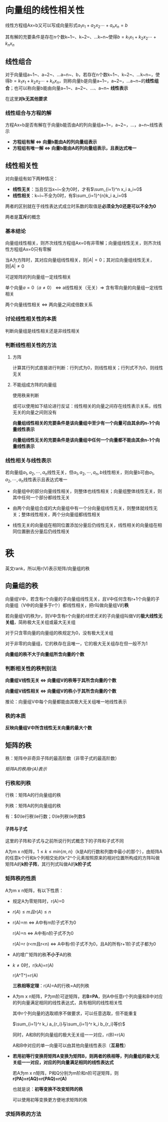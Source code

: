 # 向量组的线性相关性

线性方程组Ax=b又可以写成向量形式$a_1x_1+a_2x_2\cdots+a_nx_n=b$

其有解的充要条件是存在n个数k~1~、k~2~、...k~n~使得$b=k_1x_1+k_2x_2\cdots+k_nx_n$

## 线性组合

对于向量组a~1~、a~2~、...a~n~、b，若存在n个数k~1~、k~2~、...k~n~，使得$b=k_1x_1+k_2x_2\cdots+k_nx_n$，则称向量b是向量a~1~，a~2~，...a~n~的**线性组合**；也可以称向量b能由向量a~1~、a~2~、...、a~n~ **线性表示**

在这里**对k无其他要求**

### 线性组合与方程的解

方程Ax=b是否有解在于向量b能否由A的列向量组a~1~，a~2~，...，a~n~线性表示

* **方程组有解 <=> 向量b能由A的列向量组表示**
* **方程组有唯一解 <=> 向量b能由A的列向量组表示，且表达式唯一**

## 线性相关性

对向量组有如下两种情况：

* **线性无关**：当且仅当x~i~全为0时，才有$\sum_{i=1}^n x_i a_i=0$
* **线性相关**：k~i~不全为0时，有$\sum_{i=1}^{n}k_i a_i=0$

两者的区别就在于线性表达式成立时系数的取值是**必须全为0还是可以不全为0**

两者是**互斥**的概念

### 基本结论

向量组线性相关，则齐次线性方程组Ax=0有非零解；向量组线性无关，则齐次线性方程组Ax=0只有零解

当A为方阵时，其对应向量组线性相关，则$|A|=0$；其对应向量组线性无关，则$|A|\neq0$

可逆矩阵的列向量组一定线性相关

单个向量$a=0$（$a\neq0$） <=> a线性相关（无关）=> 含有零向量的向量组一定线性相关

两个向量线性相关 <=> 两向量之间成倍数关系

### 讨论线性相关性的本质

判断向量组是线性相关还是非线性相关

### 判断线性相关性的方法

1. 方阵

   计算其行列式直接进行判断：行列式为0，则线性相关；行列式不为0，则线性无关

2. 不能组成方阵的向量组

   使用秩来判断

   或可以使用如下结论进行反证：线性相关的向量之间存在线性表示关系，线性无关的向量之间则没有

   **向量组线性相关的充要条件是该向量组中至少有一个向量可由其余的n-1个向量线性表示**

   **向量组线性无关的充要条件是该向量组中任何一个向量都不能由其余n-1个向量线性表示**

### 线性相关与线性表示

若向量组$a_1,a_2,\cdots,a_n$线性无关，但$a_1,a_2,\cdots,a_n,b$线性相关，则向量b可由$a_1,a_2,\cdots,a_n$线性表示且表达式唯一

* 向量组中的部分向量线性相关，则整体也线性相关；向量组整体线性无关，则其中任何一个部分都线性无关

* 由两个向量组合成的大向量组中有一个分向量组线性无关，则整体就线性无关；整体线性相关，两个分向量组都线性相关

* 线性无关的向量组在相同位置添加分量后仍线性无关，线性相关的向量组在相同位置删去分量后仍线性相关

# 秩

英文rank，所以用r(V)表示矩阵/向量组的秩

## 向量组的秩

向量组V中，若含有r个向量的子向量组线性无关，且V中任何含有r+1个向量的子向量组（V中的向量多于r个）都线性相关，把r叫做向量组V的**秩**

若向量组V的秩为r，则V中含有r个向量的*线性无关*的子向量组叫做V的**极大线性无关组**，简称极大无关组或最大无关组

对于只含零向量的向量组的秩规定为0，没有极大无关组

对于非零的向量组，它的秩存在且唯一，它的极大无关组存在但一般不为1

**向量组的秩不大于向量组所含向量的个数**

### 判断相关性的秩判别法

**向量组V线性无关 <=> 向量组V的秩等于其所含向量的个数**

**向量组V线性相关 <=> 向量组V的秩小于其所含向量的个数**

推论：向量组V中每个向量都能由其极大无关组唯一地线性表示

### 秩的本质

**反映向量组V中所含线性无关向量的最大个数**

## 矩阵的秩

秩：矩阵中非奇异子阵的最高阶数（非零子式的最高阶数）

*矩阵A的秩用r(A)表示*

### 行秩和列秩

行秩：矩阵A的行向量组的秩

列秩：矩阵A的列向量组的秩

有：$0\le行秩\le行数；0\le列秩\le列数$

#### 子阵与子式

这里的子阵和子式与之前所说行列式概念下的子阵和子式不同

A为m x n矩阵，$1\le k\le min\{m,n\}$（k是A的行数和列数中最小的那个），由矩阵A的任意k个行和k个列相交处的k^2^个元素按照原来的相对位置所构成的方阵叫做矩阵A的**k阶子阵**，其行列式叫做A的**k阶子式**

### 矩阵秩的性质

A为m x n矩阵，有以下性质：

* 规定A为零矩阵时，r(A)=0

* $r(A)\le m 且 r(A) \le n$

* r(A)=m <=> A中有m阶子式不为0

  r(A)=n <=> A中有n阶子式不为0

  r(A)=r (r<m且r<n) <=> A中有r阶子式不为0，且A的所有r+1阶子式子都为0

* A的增广矩阵的秩**不小于**A的秩

* $k\neq0$时，r(kA)=r(A)

  r(A^T^)=r(A)

  **三秩相等定理**：r(A)=A的行秩=A的列秩

* A为m x n矩阵，P为m阶可逆矩阵，若**B=PA**，则A中任意r个列向量和B中对应的列向量满足相同的线性表达式，具有相同的线性相关性

  其中r个列向量的选取顺序不做要求，可以任意选取，但不能重复

  $\sum_{i=1}^r k_i a_{r_i}与\sum_{i=1}^r k_i b_{r_i}等价$

  同时，A和B的列向量组的极大无关组一一对应，r(B)=r(A)

  A和B中对应的单一向量可以由其他向量线性表示（**互易性**）

* **若用初等行变换将矩阵A变换为矩阵B，则两者的秩相等，列向量组的极大无关组一一对应，对应的列向量满足相同的线性表达式**

  若A为m x n矩阵，P和Q分别为m阶和n阶可逆矩阵，则**r(PA)=r(AQ)=r(PAQ)=r(A)**

  也就是说：**初等变换不改变矩阵的秩**

  可以使用初等变换更方便地求矩阵的秩

### 求矩阵秩的方法



